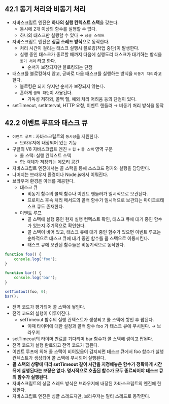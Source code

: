## 42.1 동기 처리와 비동기 처리

- 자바스크립트 엔진은 **하나의 실행 컨텍스트 스택**을 갖는다.
    - 동시에 2개 이상의 함수를 실행할 수 없다.
    - 하나의 태스크만 실행할 수 있다 → `싱글 스레드`
- 자바스크립트 엔진은 **싱글 스레드 방식**으로 동작한다.
    - 처리 시간이 걸리는 태스크 실행시 블로킹(작업 중단)이 발생한다.
    - 실행 중인 태스크가 종료할 때까지 다음에 실행도리 태스크가 대기하는 방식을 `동기 처리` 라고 한다.
        - 순서가 보장되지만 블로킹되는 단점
- 태스크를 블로킹하지 않고, 곧바로 다음 태스크를 실행하는 방식을 `비동기 처리`라고 한다.
    - 블로킹은 되지 않지만 순서가 보장되지 않는다.
    - 흔하게 `콜백 패턴`이 사용된다.
        - 가독성 저하와, 콜백 헬, 예외 처리 어려움 등의 단점이 있다.
- setTimeout, setInterval, HTTP 요청, 이벤트 핸들러 → 비동기 처리 방식을 동작

## 42.2 이벤트 루프와 태스크 큐

- `이벤트 루프` : 자바스크립트의 `동시성`을 지원한다.
    - 브라우저에 내장되어 있는 기능
- 구글의 V8 자바스크립트 엔진 = `힙` + `콜 스택` 영역 구분
    - 콜 스택: 실행 컨텍스트 스택
    - 힙: 객체가 저장되는 메모리 공간
- 자바스크립트 엔진에서는 콜 스택을 통해 소스코드 평가와 실행을 담당한다.
- 나머지는 브라우저 환경이나 Node.js에서 이뤄진다.
- 브라우저 환경은 아래를 제공한다.
    - 태스크 큐
        - 비동기 함수의 콜백 함수나 이벤트 핸들러가 일시적으로 보관된다.
        - 프로미스 후속 처리 메서드의 콜백 함수가 일시적으로 보관되는 마이크로태스크 큐도 존재한다.
    - 이벤트 루프
        - 콜 스택에 실행 중인 현재 실행 컨텍스트 확인, 태스크 큐에 대기 중인 함수가 있는지 주기적으로 확인한다.
        - 콜 스택이 비어 있고, 태스크 큐에 대기 중인 함수가 있으면 이벤트 루프는 순차적으로 태스크 큐에 대기 중인 함수를 콜 스택으로 이동시킨다.
        - 태스크 큐에 보관된 함수들은 비동기적으로 동작한다.

```jsx
function foo() {
	console.log('foo');
}

function bar() {
	console.log('bar');
}

setTimtout(foo, 0);
bar();
```

- 전역 코드가 평가되어 콜 스택에 쌓인다.
- 전역 코드의 실행이 이루어진다.
    - setTimeout 함수의 실행 컨텍스트가 생성되고 콜 스택에 쌓인 후 팝된다.
        - 이때 타이머에 대한 설정과 콜백 함수 foo 가 태스크 큐에 푸시된다. → 브라우저
- setTimeout의 타이머 만료를 기다리며  bar 함수가 콜 스택에 쌓이고 팝된다.
- 전역 코드가 실행 완료되고 전역 코드가 팝된다.
- 이벤트 루프에 의해 콜 스택이 비어있음이 감지되면 태스크 큐에서 foo 함수가 실행 컨텍스트가 생성되어 콜 스택에 푸시되어 실행된다.
- **콜 스택의 상황에 따라 setTimeout 같이 시간을 지정해놓은 함수가 정확하게 시간 뒤에 실행된다는 보장은 없다. 명시적으로 호출된 함수가 모두 종료되어야 태스크 큐의 함수가 실행된다.**
- 자바스크립트의 싱글 스레드 방식은 브라우저에 내장된 자바스크립트의 엔진에 한정한다.
- 자바스크립트 엔진은 싱글 스레드지만, 브라우저는 멀티 스레드로 동작한다.